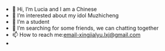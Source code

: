 - 👋 Hi, I’m Lucia and I am a Chinese
- 👀 I’m interested about my idol Muzhicheng
- 🌱 I’m a student
- 💞️ I’m searching for some friends, we can chatting together
- 📫 How to reach me:email-xingjialyu.lxj@gmail.com
- 

<!---
ALLFORMZC/ALLFORMZC is a ✨ special ✨ repository because its `README.md` (this file) appears on your GitHub profile.
You can click the Preview link to take a look at your changes.
--->

